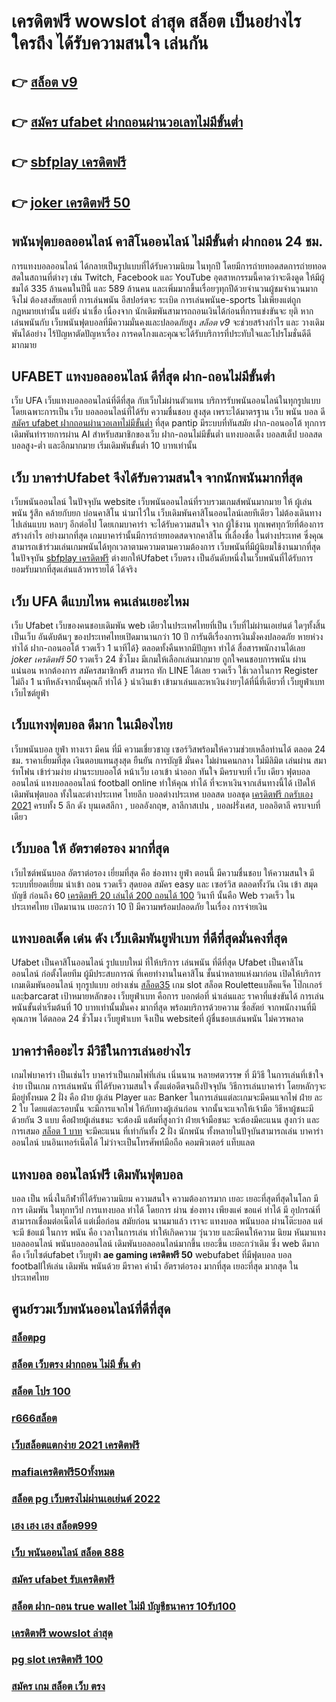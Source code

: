 # เครดิตฟรี wowslot ล่าสุด  สล็อต เป็นอย่างไร ใครถึง ได้รับความสนใจ เล่นกัน

## 👉 [สล็อต v9](https://www.ufaeat.com/register/)
## 👉 [สมัคร ufabet ฝากถอนผ่านวอเลทไม่มีขั้นต่ำ](https://www.ufaeat.com/credit-free-50/)
## 👉 [sbfplay เครดิตฟรี](https://www.ufaeat.com/regis-ufabet-master-free/)
## 👉 [joker เครดิตฟรี 50](https://www.ufaeat.com/regis-ufabet-master-free/)

##  พนันฟุตบอลออนไลน์  คาสิโนออนไลน์ ไม่มีขั้นต่ำ  ฝากถอน 24 ชม.

การแทงบอลออนไลน์  ได้กลายเป็นรูปแบบที่ได้รับความนิยม ในทุกปี โดยมีการถ่ายทอดสดการถ่ายทอดสดในสถานที่ต่างๆ เช่น Twitch, Facebook และ YouTube อุตสาหกรรมนี้คาดว่าจะดึงดูด ให้มีผู้ชมได้ 335 ล้านคนในปีนี้ และ 589 ล้านคน และเพิ่มมากขึ้นเรื่อยๆทุกปีด้วยจำนวนผู้ชมจำนวนมาก จึงไม่ ต้องสงสัยเลยที่ การเล่นพนัน อีสปอร์ตจะ ระเบิด  การเล่นพนันe-sports ไม่เพียงแต่ถูกกฎหมายเท่านั้น แต่ยัง น่าเชื่อ เนื่องจาก นักเดิมพันสามารถถอนเงินได้ก่อนที่การแข่งขันจะ ยุติ หาก เล่นพนันกับ เว็บพนันฟุตบอลที่มีความมั่นคงและปลอดภัยสูง *สล็อต v9* จะช่วยสร้างกำไร และ วางเดิมพันได้อย่าง ไร้ปัญหาตัดปัญหาเรื่อง การคดโกงและคุณจะได้รับบริการที่ประทับใจและโปรโมชั่นดีดีมากมาย

## UFABET แทงบอลออนไลน์  ดีที่สุด ฝาก-ถอนไม่มีขั้นต่ำ

เว็บ UFA เว็บแทงบอลออนไลน์ที่ดีที่สุด กับเว็บไม่ผ่านตัวแทน  บริการรับพนันออนไลน์ในทุกรูปแบบ โดยเฉพาะการเป็น เว็บ บอลออนไลน์ที่ได้รับ ความชื่นชอบ สูงสุด เพราะได้มาตรฐาน เว็บ พนัน บอล ดี [สมัคร ufabet ฝากถอนผ่านวอเลทไม่มีขั้นต่ำ](https://www.ufaeat.com/regis-ufabet-master-free/) ที่สุด pantip มีระบบที่ทันสมัย ฝาก-ถอนออโต้  ทุกการเดิมพันทำรายการผ่าน AI สำหรับสมาชิกของเว็บ ฝาก-ถอนไม่มีขั้นต่ำ แทงบอลเต็ง บอลสเต็ป บอลสด บอลสูง-ต่ำ และอีกมากมาย เริ่มเดิมพันขั้นต่ำ 10 บาทเท่านั้น


## เว็บ บาคาร่าUfabet จึงได้รับความสนใจ จากนักพนันมากที่สุด

เว็บพนันออนไลน์  ในปัจจุบัน  website เว็บพนันออนไลน์ที่รวบรวมเกมส์พนันมากมาย  ให้ ผู้เล่นพนัน รู้สึก คล้ายกับยก บ่อนคาสิโน นำมาไว้ใน เว็บเดิมพันคาสิโนออนไลน์เลยทีเดียว ไม่ต้องเดินทางไปเล่นแบบ หลบๆ อีกต่อไป โดยเกมบาคาร่า จะได้รับความสนใจ  จาก ผู้ใช้งาน ทุกเพศทุกวัยที่ต้องการสร้างกำไร อย่างมากที่สุด เกมบาคาร่านั้นมีการถ่ายทอดสดจากคาสิโน ที่เลื่องชื่อ ในต่างประเทศ ซึ่งคุณสามารถเข้าร่วมเล่นเกมพนันได้ทุกเวลาตามความตามความต้องการ  เว็บพนันที่มีผู้นิยมใช้งานมากที่สุด ในปัจจุบัน [sbfplay เครดิตฟรี](https://www.ufaeat.com/regis-ufabet-master-free/) ต่างยกให้Ufabet เว็บตรง  เป็นอันดับหนึ่งในเว็บพนันที่ได้รับการยอมรับมากที่สุดเล่นแล้วหารายได้ ได้จริง 


## เว็บ UFA  ดีแบบไหน คนเล่นเยอะไหม

 เว็บ Ufabet เว็บของคนชอบเดิมพัน web เดียวในประเทศไทยที่เป็น เว็บที่ไม่ผ่านเอเย่นต์ ใดๆทั้งสิ้น เป็นเว็บ อันดับต้นๆ  ของประเทศไทยเปิดมานานกว่า 10 ปี การันตีเรื่องการเงินมั่งคงปลอดภัย หายห่วง  ทำได้  ฝาก-ถอนออโต้ รวดเร็ว 1 นาทีได้} ตลอดทั้งคืนหากมีปัญหา ทำได้  สื่อสารพนักงานได้เลย *joker เครดิตฟรี 50* รวดเร็ว  24 ชั่วโมง มีเกมให้เลือกเล่นมากมาย ถูกใจคนชอบการพนัน ผ่านแน่นอน หากต้องการ สมัครสมาชิกฟรี สามารถ ทัก LINE  ได้เลย รวดเร็ว ใช้เวลาในการ Register ไม่ถึง 1 นาทีหลังจากนั้นคุณก็ ทำได้ } นำเงินเข้า เข้ามาเล่นและหาเงินง่ายๆได้ที่นี่ที่เดียวที่ เว็บยูฟ่าเบท เว็บไซต์ยูฟ่า


##  เว็บแทงฟุตบอล   ดีมาก  ในเมืองไทย 

 เว็บพนันบอล   ยูฟ่า  ทางเรา มีคน ที่มี ความเชี่ยวชาญ  เซอร์วิสพร้อมให้ความช่วยเหลือท่านได้  ตลอด 24 ชม.  ราคาเยี่ยมที่สุด   เงินตอบแทนสุงสุด   ยืนยัน   การบัญชี  มั่นคง  ไม่ผ่านคนกลาง   ไม่มีลิมิต  เล่นผ่าน สมาร์ทโฟน   เข้าร่วมง่าย  ผ่านระบบออโต้ หน้าเว็บ   เอาเข้า  นำออก ทันใจ มีครบจบที่ เว็บ เดียว ฟุตบอลออนไลน์ แทงบอลออนไลน์ football online ทำให้คุณ ทำได้ ที่จะหาเงินจากเส้นทางนี้ได้ เปิดให้เดิมพันฟุตบอล  ทั้งในละต่างประเทศ  ไทยลีก บอลต่างประเทศ บอลสด  บอลชุด  [เครดิตฟรี กดรับเอง 2021](https://www.ufaeat.com/ufabet-master-login/) ครบทั้ง 5 ลีก ดัง บุนเดสลีกา ,  บอลอังกฤษ, ลาลีกาสเปน ,  บอลฝรั่งเศส,  บอลอิตาลี ครบจบที่เดียว

## เว็บบอล ให้ อัตราต่อรอง มากที่สุด 

 เว็บไซต์พนันบอล   อัตราต่อรอง   เยี่ยมที่สุด คือ   ช่องทาง ยูฟ่า  ตอนนี้  มีความชื่นชอบ ให้ความสนใจ  มีระบบที่ยอดเยี่ยม   นำเข้า  ถอน  รวดเร็ว   สุดยอด  สมัคร   easy  และ  เซอร์วิส  ตลอดทั้งวัน  เงิน  เข้า   สมุดบัญชี   ก่อนถึง  60 [เครดิตฟรี 20 เล่นได้ 200 ถอนได้ 100](https://www.ufaeat.com/register/) วินาที  นั้นคือ Web  รวดเร็ว  ในประเทศไทย เปิดมานาน   เยอะกว่า  10 ปี  มีความพร้อมปลอดภัย ในเรื่อง  การจ่ายเงิน 

## แทงบอลเด็ด เด่น ดัง เว็บเดิมพันยูฟ่าเบท ที่ดีที่สุดมั่นคงที่สุด

Ufabet  เป็นคาสิโนออนไลน์ รูปแบบใหม่ ที่ให้บริการ เล่นพนัน ที่ดีที่สุด Ufabet เป็นคาสิโนออนไลน์   ก่อตั้งโดยทีม ผู้มีประสบการณ์ ที่เคยทำงานในคาสิโน  ชั้นนำหลายแห่งมาก่อน เปิดให้บริการเกมเดิมพันออนไลน์ ทุกรูปแบบ อย่างเช่น [สล็อต35](https://www.ufaeat.com/) เกม slot สล็อต Rouletteแบล็คแจ็ค  โป๊กเกอร์ และฺbarcarat  เป้าหมายหลักของ เว็บยูฟ่าเบท  คือการ บอกต่อที่ น่าเล่นและ ราคาที่แข่งขันได้ การเล่นพนันขั้นต่ำเริ่มต้นที่ 10 บาทเท่านั้นมั่นคง มากที่สุด พร้อมบริการด้วยความ ซื่อสัตย์  จากพนักงานที่มีคุณภาพ ได้ตลอด 24 ชั่วโมง  เว็บยูฟ่าเบท  จึงเป็น websiteที่ ผู้ชื่นชอบเล่นพนัน ไม่ควรพลาด

##  บาคาร่าคืออะไร  มีวิธีในการเล่นอย่างไร 

 เกมไพ่บาคาร่า  เป็นเช่นไร บาคาร่าเป็นเกมไพ่ที่เล่น เนิ่นนาน หลายศตวรรษ  ที่ มีวิธี ในการเล่นที่เข้าใจง่าย  เป็นเกม การเล่นพนัน ที่ได้รับความสนใจ ตั้งแต่อดีตจนถึงปัจจุบัน วิธีการเล่นบาคาร่า โดยหลักๆจะมีอยู่ทั้งหมด 2 ฝั่ง  คือ ฝ่าย ผู้เล่น Player และ Banker ในการเล่นแต่ละเกมจะมีคนแจกไพ่  ฝ่าย ละ 2 ใบ โดยแต่ละรอบนั้น จะมีการแจกไพ่ ให้กับทางผู้เล่นก่อน จากนั้นจะแจกให้เจ้ามือ วิธีหาผู้ชนะมีด้วยกัน 3 แบบ คือฝ่ายผู้เล่นชนะ จะต้องมี แต้มที่สูงกว่า  ฝ่ายเจ้ามือชนะ จะต้องมีคะแนน สูงกว่า  และการเสมอ [สล็อต 1 บาท](https://www.ufaeat.com/credit-free-50/) จะมีคะแนน ที่เท่ากันทั้ง 2 ฝั่ง  นักพนัน ทั้งหลายในปัจุบันสามารถเล่น บาคาร่าออนไลน์  บนอินเทอร์เน็ตได้ ไม่ว่าจะเป็นโทรศัพท์มือถือ คอมพิวเตอร์ แท็บแลต  


## แทงบอล ออนไลน์ฟรี เดิมพันฟุตบอล

 บอล เป็น หนึ่งในกีฬาที่ได้รับความนิยม ความสนใจ ความต้องการมาก เยอะ เยอะที่สุดที่สุดในโลก มีการ เดิมพัน ในทุกทวีป การแทงบอล  ทำได้  โดยการ ผ่าน  ช่องทาง เพียงแค่ ขอแค่ ทำได้ มี อุปกรณ์ที่สามารถเชื่อมต่อเน็ตได้ แต่เมื่อก่อน สมัยก่อน นานมาแล้ว เราจะ แทงบอล  พนันบอล ผ่านโต๊ะบอล แต่จะมี ข้อแม้ ในการ พนัน คือ  เวลาในการเล่น ทำให้เกิดความ วุ่นวาย และมีคนให้ความ นิยม หันมาแทงบอลออนไลน์ พนันบอลออนไลน์ เดิมพันบอลออนไลน์มากขึ้น เยอะขึ้น เยอะกว่าเดิม ซึ่ง web   ดีมาก คือ เว็บไซต์ufabet เว็บยูฟ่า **ae gaming เครดิตฟรี 50** webufabet ที่มีฟุตบอล บอล footballให้เล่น เดิมพัน พนันด้วย มีราคา ค่าน้ำ อัตราต่อรอง มากที่สุด เยอะที่สุด มากสุด ในประเทศไทย

## ศูนย์รวมเว็บพนันออนไลน์ที่ดีที่สุด

### [สล็อตpg](https://atom.io/themes/UFAEAT%20ทางเข้า%20เว็บตรง%20UFABET%20superslot777%20เครดิตฟรี%2030%20ยืนยัน%20otp%20ล่าสุด%20008%20สล็อต%20ฟรีเครดิต%20100%)
### [สล็อต เว็บตรง ฝากถอน ไม่มี ขั้น ต่ํา](https://atom.io/themes/UFAEAT%20ทางเข้า%20เว็บตรง%20UFABET%20joker%20สล็อต%20888%20008%20สล็อต%20ฟรีเครดิต%20100%)
### [สล็อต โปร 100](https://atom.io/themes/UFAEAT%20ทางเข้า%20เว็บตรง%20UFABET%20สล็อต%201234%20008%20สล็อต%20ฟรีเครดิต%20100%)
### [r666สล็อต](https://atom.io/themes/UFAEAT%20ทางเข้า%20เว็บตรง%20UFABET%20ivip9%20เครดิตฟรี%20008%20สล็อต%20ฟรีเครดิต%20100%)
### [เว็บสล็อตแตกง่าย 2021 เครดิตฟรี](https://atom.io/themes/UFAEAT%20ทางเข้า%20เว็บตรง%20UFABET%20ซุปเปอร์สล็อต777เครดิตฟรี%20008%20สล็อต%20ฟรีเครดิต%20100%)
### [mafiaเครดิตฟรี50ทั้งหมด](https://atom.io/themes/UFAEAT%20ทางเข้า%20เว็บตรง%20UFABET%20id%20888%20เครดิตฟรี%20008%20สล็อต%20ฟรีเครดิต%20100%)
### [สล็อต pg เว็บตรงไม่ผ่านเอเย่นต์ 2022](https://atom.io/themes/UFAEAT%20ทางเข้า%20เว็บตรง%20UFABET%20สมัคร%20ufabet%20ฝากถอนผ่านวอเลทไม่มีขั้นต่ำ%20008%20สล็อต%20ฟรีเครดิต%20100%)
### [เฮง เฮง เฮง สล็อต999](https://atom.io/themes/UFAEAT%20ทางเข้า%20เว็บตรง%20UFABET%20เครดิตฟรี%20ไม่ต้องฝาก%20ไม่ต้องแชร์%20ล่าสุด%202564%20008%20สล็อต%20ฟรีเครดิต%20100%)
### [เว็บ พนันออนไลน์ สล็อต 888](https://atom.io/themes/UFAEAT%20ทางเข้า%20เว็บตรง%20UFABET%20สล็อต%20pk%20008%20สล็อต%20ฟรีเครดิต%20100%)
### [สมัคร ufabet รับเครดิตฟรี](https://atom.io/themes/UFAEAT%20ทางเข้า%20เว็บตรง%20UFABET%20สล็อต%20โร%20ม่า%20แตก%20008%20สล็อต%20ฟรีเครดิต%20100%)
### [สล็อต ฝาก-ถอน true wallet ไม่มี บัญชีธนาคาร 10รับ100](https://atom.io/themes/UFAEAT%20ทางเข้า%20เว็บตรง%20UFABET%20เครดิตฟรี%2050%20ยืนยันเบอร์ล่าสุด%20008%20สล็อต%20ฟรีเครดิต%20100%)
### [เครดิตฟรี wowslot ล่าสุด](https://atom.io/themes/UFAEAT%20ทางเข้า%20เว็บตรง%20UFABET%20สล็อต%20ฝาก%2050%20รับ%20100%20ถอนไม่อั้น%20008%20สล็อต%20ฟรีเครดิต%20100%)
### [pg slot เครดิตฟรี 100](https://atom.io/themes/UFAEAT%20ทางเข้า%20เว็บตรง%20UFABET%20superslotxdเครดิตฟรี50%20008%20สล็อต%20ฟรีเครดิต%20100%)
### [สมัคร เกม สล็อต เว็บ ตรง](https://atom.io/themes/UFAEAT%20ทางเข้า%20เว็บตรง%20UFABET%20เครดิตฟรี2021%20008%20สล็อต%20ฟรีเครดิต%20100%)